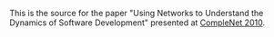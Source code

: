 This is the source for the paper "Using Networks to Understand the Dynamics of Software Development" presented at [CompleNet 2010][1].


[1]: https://cs.fit.edu/Projects/complenet/CompleNet/Home.html